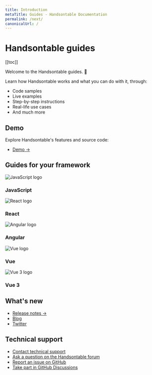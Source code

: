 ```yaml
---
title: Introduction
metaTitle: Guides - Handsontable Documentation
permalink: /next/
canonicalUrl: /
---
```


# Handsontable guides

[[toc]]

Welcome to the Handsontable guides. 👋

Learn how Handsontable works and what you can do with it, through:
- Code samples
- Live examples
- Step-by-step instructions
- Real-life use cases
- And much more

## Demo

Explore Handsontable's features and source code:

- [Demo &#8594;](@/guides/getting-started/demo.md)

## Guides for your framework

<div class="row-items-container">
  <Link href="/docs/next/binding-to-data/" hide-latest-version class="row-item">
    <img class="integration-framework-logo" src="/docs/next/img/pages/introduction/javascript.svg" alt="JavaScript logo" />
      <h3>JavaScript</h3>
  </Link>
  <Link href="/docs/next/react-simple-example/" hide-latest-version class="row-item">
    <img class="integration-framework-logo" src="/docs/next/img/pages/introduction/react.svg" alt="React logo" />
      <h3>React</h3>
  </Link>
  <Link href="/docs/next/angular-simple-example/" hide-latest-version class="row-item">
    <img class="integration-framework-logo" src="/docs/next/img/pages/introduction/angular.svg" alt="Angular logo" />
      <h3>Angular</h3>
  </Link>
  <Link href="/docs/next/vue-simple-example/" hide-latest-version class="row-item">
    <img class="integration-framework-logo" src="/docs/next/img/pages/introduction/vue.svg" alt="Vue logo" />
      <h3>Vue</h3>
  </Link>
  <Link href="/docs/next/vue3-simple-example/" hide-latest-version class="row-item">
    <img class="integration-framework-logo" src="/docs/next/img/pages/introduction/vue.svg" alt="Vue 3 logo" />
      <h3>Vue 3</h3>
  </Link>
</div>

## What's new

- [Release notes &#8594;](@/guides/upgrade-and-migration/release-notes.md)
- [Blog](https://handsontable.com/blog)
- [Twitter](https://twitter.com/handsontable)

## Technical support

- [Contact technical support](https://handsontable.com/contact?category=technical_support)
- [Ask a question on the Handsontable forum](https://forum.handsontable.com)
- [Report an issue on GitHub](https://github.com/handsontable/handsontable/issues)
- [Take part in GitHub Discussions](https://github.com/handsontable/handsontable/discussions)
